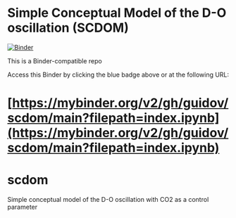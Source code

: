 # Simple Conceptual Model of the D-O oscillation (SCDOM)

[![Binder](https://mybinder.org/badge_logo.svg)](https://mybinder.org/v2/gh/guidov/scdom/main?filepath=index.ipynb)

This is a Binder-compatible repo

Access this Binder by clicking the blue badge above or at the following URL:

[https://mybinder.org/v2/gh/guidov/scdom/main?filepath=index.ipynb](https://mybinder.org/v2/gh/guidov/scdom/main?filepath=index.ipynb)
=======
# scdom
Simple conceptual model of the D-O oscillation with CO2 as a control parameter
